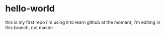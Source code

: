 # hello-world
this is my first repo
i'm using it to learn github
at the moment, i'm editing in this branch, not master
